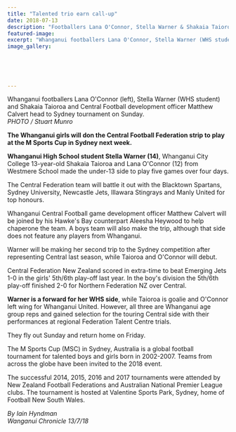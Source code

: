 ```yaml
---
title: "Talented trio earn call-up"
date: 2018-07-13
description: "Footballers Lana O'Connor, Stella Warner & Shakaia Taioroa & development officer Matthew Calvert head to Sydney tourn..."
featured-image: 
excerpt: "Whanganui footballers Lana O'Connor, Stella Warner (WHS student) & Shakaia Taioroa & Central Football development officer Matthew Calvert head to Sydney tournament."
image_gallery:
	
	
	
	
	
---
```


<p><span>Whanganui footballers Lana O'Connor (left), Stella Warner (WHS student) and Shakaia Taioroa and Central Football development officer Matthew Calvert head to Sydney tournament on Sunday.</span><br /><em>PHOTO / Stuart Munro</em></p>
<p class="element element-paragraph"><strong>The Whanganui girls will don the Central Football Federation strip to play at the M Sports Cup in Sydney next week.</strong></p>
<p class="element element-paragraph"><strong>Whanganui High School student Stella Warner (14)</strong>, Whanganui City College 13-year-old Shakaia Taioroa and Lana O'Connor (12) from Westmere School made the under-13 side to play five games over four days.</p>
<p class="element element-paragraph">The Central Federation team will battle it out with the Blacktown Spartans, Sydney University, Newcastle Jets, Illawara Stingrays and Manly United for top honours.</p>
<p class="element element-paragraph">Whanganui Central Football game development officer Matthew Calvert will be joined by his Hawke's Bay counterpart Aleesha Heywood to help chaperone the team. A boys team will also make the trip, although that side does not feature any players from Whanganui.</p>
<p class="element element-paragraph">Warner will be making her second trip to the Sydney competition after representing Central last season, while Taioroa and O'Connor will debut.</p>
<p class="element element-paragraph">Central Federation New Zealand scored in extra-time to beat Emerging Jets 1-0 in the girls' 5th/6th play-off last year. In the boy's division the 5th/6th play-off finished 2-0 for Northern Federation NZ over Central.</p>
<p class="element element-paragraph"><strong>Warner is a forward for her WHS side</strong>, while Taioroa is goalie and O'Connor left wing for Whanganui United. However, all three are Whanganui age group reps and gained selection for the touring Central side with their performances at regional Federation Talent Centre trials.</p>
<p class="element element-paragraph">They fly out Sunday and return home on Friday.</p>
<p class="element element-paragraph">The M Sports Cup (MSC) in Sydney, Australia is a global football tournament for talented boys and girls born in 2002-2007. Teams from across the globe have been invited to the 2018 event.</p>
<p class="element element-paragraph">The successful 2014, 2015, 2016 and 2017 tournaments were attended by New Zealand Football Federations and Australian National Premier League clubs. The tournament is hosted at Valentine Sports Park, Sydney, home of Football New South Wales.</p>
<p><em>By Iain Hyndman<br />Wanganui Chronicle 13/7/18</em></p>

